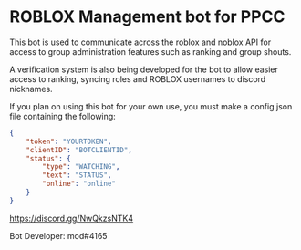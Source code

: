 # ROBLOX Management bot for PPCC

This bot is used to communicate across the roblox and noblox API for access to group administration features such as ranking and group shouts.

A verification system is also being developed for the bot to allow easier access to ranking, syncing roles and ROBLOX usernames to discord nicknames.

If you plan on using this bot for your own use, you must make a config.json file containing the following:

```json
{
    "token": "YOURTOKEN",
    "clientID": "BOTCLIENTID",
    "status": {
        "type": "WATCHING",
        "text": "STATUS",
        "online": "online"
    }
}
```
https://discord.gg/NwQkzsNTK4

Bot Developer: mod#4165